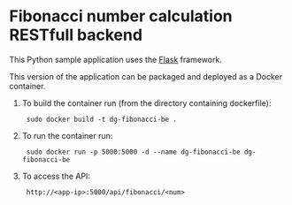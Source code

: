 # Fibonacci number calculation RESTfull backend
This Python sample application uses the [Flask](http://flask.pocoo.org/) framework.

This version of the application can be packaged and deployed as a Docker container. 


1. To build the container run (from the directory containing dockerfile):
	
		sudo docker build -t dg-fibonacci-be .        
        
2. To run the container run:
			
		sudo docker run -p 5000:5000 -d --name dg-fibonacci-be dg-fibonacci-be

3. To access the API:
		
		http://<app-ip>:5000/api/fibonacci/<num>

 
        
        
